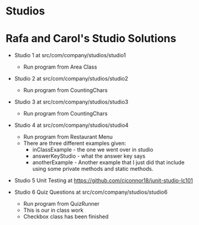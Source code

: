 # Studios
# Rafa and Carol's Studio Solutions
+ Studio 1 at src/com/company/studios/studio1  
  * Run program from Area Class

+ Studio 2 at src/com/company/studios/studio2
  * Run program from CountingChars

+ Studio 3 at src/com/company/studios/studio3
  * Run program from CountingChars

+ Studio 4 at src/com/company/studios/studio4
  * Run program from Restaurant Menu
  * There are three different examples given:
    * inClassExample - the one we went over in studio
    * answerKeyStudio - what the answer key says
    * anotherExample - Another example that I just did that include using some private methods and static methods.
  
+ Studio 5 Unit Testing at https://github.com/cjconnor18/junit-studio-lc101
+ Studio 6 Quiz Questions at src/com/company/studios/studio6
  * Run program from QuizRunner
  * This is our in class work
  * Checkbox class has been finished